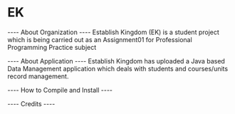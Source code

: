 # EK
---- About Organization ----
Establish Kingdom (EK) is a student project which is being carried out as an Assignment01 for Professional Programming Practice subject

---- About Application ----
Establish Kingdom has uploaded a Java based Data Management application which deals with students and  courses/units record management.

---- How to Compile and Install ----

---- Credits ----
